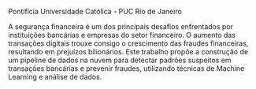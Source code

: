 Pontifícia Universidade Católica - PUC Rio de Janeiro

A segurança financeira é um dos principais desafios enfrentados por instituições bancárias e empresas do setor financeiro. O aumento das transações digitais trouxe consigo o crescimento das fraudes financeiras, resultando em prejuízos bilionários. Este trabalho propõe a construção de um pipeline de dados na nuvem para detectar padrões suspeitos em transações bancárias e prevenir fraudes, utilizando técnicas de Machine Learning e análise de dados.
